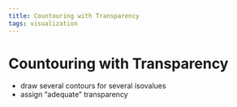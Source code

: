 ```yaml
---
title: Countouring with Transparency
tags: visualization
---
```


# Countouring with Transparency
- draw several contours for several isovalues
- assign “adequate” transparency




















































